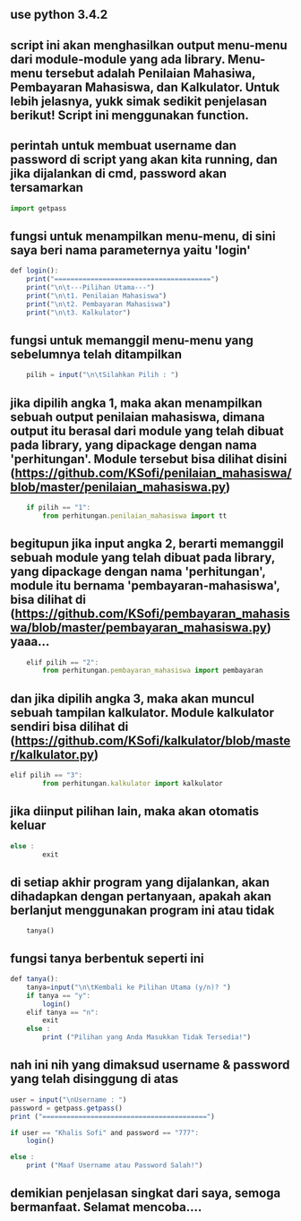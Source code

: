 ##  use python 3.4.2
## script ini akan menghasilkan output menu-menu dari module-module yang ada library. Menu-menu tersebut adalah Penilaian Mahasiwa, Pembayaran Mahasiswa, dan Kalkulator. Untuk lebih jelasnya, yukk simak sedikit penjelasan berikut! Script ini menggunakan function.

## perintah untuk membuat username dan password di script yang akan kita running, dan jika dijalankan di cmd, password akan tersamarkan
```javascript
import getpass
```
## fungsi untuk menampilkan menu-menu, di sini saya beri nama parameternya yaitu 'login'
```javascript
def login():
    print("=======================================")
    print("\n\t---Pilihan Utama---")
    print("\n\t1. Penilaian Mahasiswa")
    print("\n\t2. Pembayaran Mahasiswa")
    print("\n\t3. Kalkulator")
```
## fungsi untuk memanggil menu-menu yang sebelumnya telah ditampilkan
```javascript
    pilih = input("\n\tSilahkan Pilih : ")
 ```
## jika dipilih angka 1, maka akan menampilkan sebuah output penilaian mahasiswa, dimana output itu berasal dari module yang telah dibuat pada library, yang dipackage dengan nama 'perhitungan'. Module tersebut bisa dilihat disini (https://github.com/KSofi/penilaian_mahasiswa/blob/master/penilaian_mahasiswa.py)
```javascript
    if pilih == "1":
        from perhitungan.penilaian_mahasiswa import tt
```
## begitupun jika input angka 2, berarti memanggil sebuah module yang telah dibuat pada library, yang dipackage dengan nama 'perhitungan', module itu bernama 'pembayaran-mahasiswa', bisa dilihat di (https://github.com/KSofi/pembayaran_mahasiswa/blob/master/pembayaran_mahasiswa.py) yaaa...
```javascript
    elif pilih == "2":
        from perhitungan.pembayaran_mahasiswa import pembayaran
```
## dan jika dipilih angka 3, maka akan muncul sebuah tampilan kalkulator. Module kalkulator sendiri bisa dilihat di (https://github.com/KSofi/kalkulator/blob/master/kalkulator.py)
```javascript
elif pilih == "3":
        from perhitungan.kalkulator import kalkulator
```
## jika diinput pilihan lain, maka akan otomatis keluar
```javascript
else :
        exit
```
## di setiap akhir program yang dijalankan, akan dihadapkan dengan pertanyaan, apakah akan berlanjut menggunakan program ini atau tidak
```jabvascript
    tanya()
```
## fungsi tanya berbentuk seperti ini
```javascript
def tanya():
    tanya=input("\n\tKembali ke Pilihan Utama (y/n)? ")
    if tanya == "y":
        login()
    elif tanya == "n":
        exit
    else :
        print ("Pilihan yang Anda Masukkan Tidak Tersedia!")
```
## nah ini nih yang dimaksud username & password yang telah disinggung di atas
```javascript
user = input("\nUsername : ")
password = getpass.getpass()
print ("=========================================")

if user == "Khalis Sofi" and password == "777":
    login()

else :
    print ("Maaf Username atau Password Salah!")
```

## demikian penjelasan singkat dari saya, semoga bermanfaat. Selamat mencoba....

